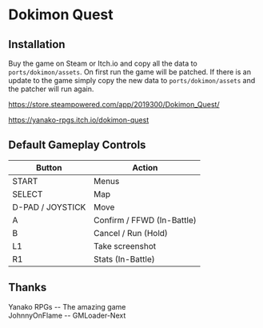 # Dokimon Quest

## Installation
Buy the game on Steam or Itch.io and copy all the data to `ports/dokimon/assets`. On first run the game will be patched. If there is an update to the game simply copy the new data to `ports/dokimon/assets` and the patcher will run again.

https://store.steampowered.com/app/2019300/Dokimon_Quest/

https://yanako-rpgs.itch.io/dokimon-quest

## Default Gameplay Controls
| Button            | Action                                |
|--                 |--                                     |
| START             | Menus                                 |
| SELECT            | Map                                   |
| D-PAD / JOYSTICK  | Move                                  |
| A                 | Confirm / FFWD (In-Battle)            |
| B                 | Cancel / Run (Hold)                   |
| L1                | Take screenshot                       |
| R1                | Stats (In-Battle)                     |

## Thanks
Yanako RPGs -- The amazing game  
JohnnyOnFlame -- GMLoader-Next  